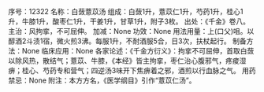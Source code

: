 序号：12322
名称：白蔹薏苡汤
组成：白蔹1升，薏苡仁1升，芍药1升，桂心1升，牛膝1升，酸枣仁1升，干姜1升，甘草1升，附子3枚。
出处：《千金》卷八。
主治：风拘挛，不可屈伸。
加减：None
功效：None
用法用量：上(口父)咀。以醇酒2斗渍1宿，微火煎3沸。每服1升，不耐酒服5合，日3次，扶杖起行。
制备方法：None
临床应用：None
各家论述：《千金方衍义》：拘挛不可屈伸，首取白蔹以除风热，散结气；薏苡、牛膝，《本经》皆主拘挛，枣仁治心腹邪气，疼痠湿痹；桂心、芍药专和营气；四逆汤3味开下焦痹着之邪，酒煎以行血脉之气。
用药禁忌：None
附注：本方方名，《医学纲目》引作“薏苡仁汤”。
